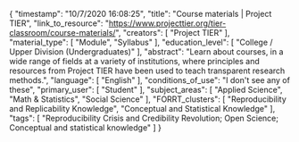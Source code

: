 {
    "timestamp": "10/7/2020 16:08:25",
    "title": "Course materials | Project TIER",
    "link_to_resource": "https://www.projecttier.org/tier-classroom/course-materials/",
    "creators": [
        "Project TIER"
    ],
    "material_type": [
        "Module",
        "Syllabus"
    ],
    "education_level": [
        "College / Upper Division (Undergraduates)"
    ],
    "abstract": "Learn about courses, in a wide range of fields at a variety of institutions, where principles and resources from Project TIER have been used to teach transparent research methods.",
    "language": [
        "English"
    ],
    "conditions_of_use": "I don't see any of these",
    "primary_user": [
        "Student"
    ],
    "subject_areas": [
        "Applied Science",
        "Math & Statistics",
        "Social Science"
    ],
    "FORRT_clusters": [
        "Reproducibility and Replicability Knowledge",
        "Conceptual and Statistical Knowledge"
    ],
    "tags": [
        "Reproducibility Crisis and Credibility Revolution; Open Science; Conceptual and statistical knowledge"
    ]
}